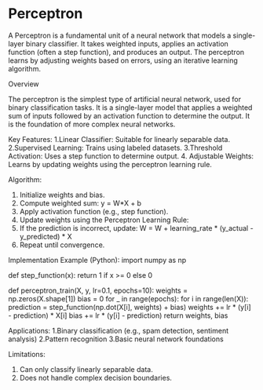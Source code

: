 # Perceptron
A Perceptron is a fundamental unit of a neural network that models a single-layer binary classifier. It takes weighted inputs, applies an activation function (often a step function), and produces an output. The perceptron learns by adjusting weights based on errors, using an iterative learning algorithm.

Overview

The perceptron is the simplest type of artificial neural network, used for binary classification tasks. It is a single-layer model that applies a weighted sum of inputs followed by an activation function to determine the output. It is the foundation of more complex neural networks.

Key Features:
1.Linear Classifier: Suitable for linearly separable data.
2.Supervised Learning: Trains using labeled datasets.
3.Threshold Activation: Uses a step function to determine output.
4. Adjustable Weights: Learns by updating weights using the perceptron learning rule.

Algorithm:

1. Initialize weights and bias.
2. Compute weighted sum: y = W*X + b
3. Apply activation function (e.g., step function).
4. Update weights using the Perceptron Learning Rule:
5. If the prediction is incorrect, update: W = W + learning_rate * (y_actual - y_predicted) * X
6. Repeat until convergence.

Implementation Example (Python):
import numpy as np

def step_function(x):
    return 1 if x >= 0 else 0

def perceptron_train(X, y, lr=0.1, epochs=10):
    weights = np.zeros(X.shape[1])
    bias = 0
    for _ in range(epochs):
        for i in range(len(X)):
            prediction = step_function(np.dot(X[i], weights) + bias)
            weights += lr * (y[i] - prediction) * X[i]
            bias += lr * (y[i] - prediction)
    return weights, bias

Applications:
1.Binary classification (e.g., spam detection, sentiment analysis)
2.Pattern recognition
3.Basic neural network foundations

Limitations:
1. Can only classify linearly separable data.
2. Does not handle complex decision boundaries.
